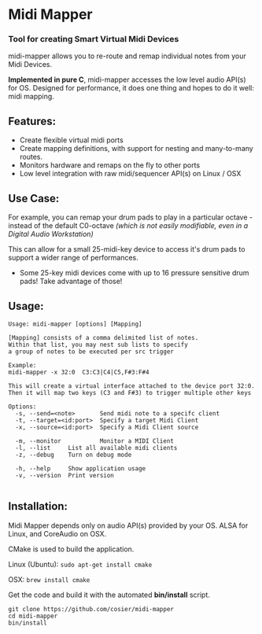 # Midi Mapper

### Tool for creating Smart Virtual Midi Devices
midi-mapper allows you to re-route and remap individual notes from your Midi Devices.

**Implemented in pure C**, midi-mapper accesses the low level audio API(s) for OS.
Designed for performance, it does one thing and hopes to do it well: midi mapping.

## Features:
- Create flexible virtual midi ports
- Create mapping definitions, with support for nesting and many-to-many routes.
- Monitors hardware and remaps on the fly to other ports
- Low level integration with raw midi/sequencer API(s) on Linux / OSX

## Use Case:

For example, you can remap your drum pads to play in a particular octave - instead of the default C0-octave _(which is not easily modifiable, even in a Digital Audio Workstation)_

This can allow for a small 25-midi-key device to access it's drum pads to support a wider range of performances.
- Some 25-key midi devices come with up to 16 pressure sensitive drum pads! Take advantage of those!


## Usage:

```
Usage: midi-mapper [options] [Mapping]

[Mapping] consists of a comma delimited list of notes.
Within that list, you may nest sub lists to specify
a group of notes to be executed per src trigger

Example:
midi-mapper -x 32:0  C3:C3|C4|C5,F#3:F#4

This will create a virtual interface attached to the device port 32:0.
Then it will map two keys (C3 and F#3) to trigger multiple other keys

Options:
  -s, --send=<note>       Send midi note to a specifc client
  -t, --target=<id:port>  Specify a target Midi Client
  -x, --source=<id:port>  Specify a Midi Client source

  -m, --monitor           Monitor a MIDI Client
  -l, --list     List all available midi clients
  -z, --debug    Turn on debug mode

  -h, --help     Show application usage
  -v, --version  Print version


```



## Installation:

Midi Mapper depends only on audio API(s) provided by your OS.
ALSA for Linux, and CoreAudio on OSX.


CMake is used to build the application.

Linux (Ubuntu):
```sudo apt-get install cmake```


OSX:
```brew install cmake```

Get the code and build it with the automated **bin/install** script.

```
git clone https://github.com/cosier/midi-mapper
cd midi-mapper
bin/install
```
